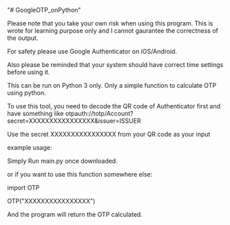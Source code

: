 "# GoogleOTP_onPython" 


Please note that you take your own risk when using this program. This is wrote for learning purpose only and I cannot gaurantee the correctness of the output.

For safety please use Google Authenticator on iOS/Android.

Also please be reminded that your system should have correct time settings before using it.




This can be run on Python 3 only. Only a simple function to calculate OTP using python.

To use this tool, you need to decode the QR code of Authenticator first and have something like
otpauth://totp/Account?secret=XXXXXXXXXXXXXXXX&issuer=ISSUER

Use the secret XXXXXXXXXXXXXXXX from your QR code as your input

example usage: 

Simply Run main.py once downloaded.


or if you want to use this function somewhere else:

import OTP

OTP("XXXXXXXXXXXXXXXX")

And the program will return the OTP calculated.









